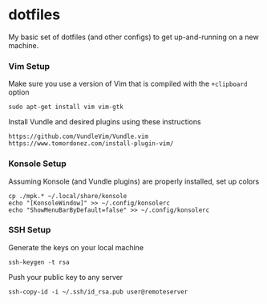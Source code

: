 # dotfiles

My basic set of dotfiles (and other configs) to get up-and-running on a new machine.

### Vim Setup

Make sure you use a version of Vim that is compiled with the `+clipboard` option
```
sudo apt-get install vim vim-gtk
```

Install Vundle and desired plugins using these instructions
```
https://github.com/VundleVim/Vundle.vim
https://www.tomordonez.com/install-plugin-vim/
```

### Konsole Setup

Assuming Konsole (and Vundle plugins) are properly installed, set up colors
```
cp ./mpk.* ~/.local/share/konsole
echo "[KonsoleWindow]" >> ~/.config/konsolerc
echo "ShowMenuBarByDefault=false" >> ~/.config/konsolerc
```

### SSH Setup

Generate the keys on your local machine
```
ssh-keygen -t rsa
```

Push your public key to any server
```
ssh-copy-id -i ~/.ssh/id_rsa.pub user@remoteserver
```

